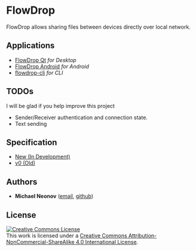 # FlowDrop

FlowDrop allows sharing files between devices directly over local network.


## Applications

- [FlowDrop Qt](https://github.com/noseam-env/flowdrop-qt) *for Desktop*
- [FlowDrop Android](https://github.com/noseam-env/flowdrop-android) *for Android*
- [flowdrop-cli](https://github.com/noseam-env/flowdrop-cli) *for CLI*


## TODOs

I will be glad if you help improve this project

- Sender/Receiver authentication and connection state.
- Text sending


## Specification

- [New (In Development)](new/spec.md)
- [v0 (Old)](v0_old/spec.md)


## Authors

- **Michael Neonov** ([email](mailto:two.nelonn@gmail.com), [github](https://github.com/Nelonn))


## License

<a rel="license" href="http://creativecommons.org/licenses/by-nc-sa/4.0/"><img alt="Creative Commons License" style="border-width:0" src="https://i.creativecommons.org/l/by-nc-sa/4.0/88x31.png" /></a><br />This work is licensed under a <a rel="license" href="http://creativecommons.org/licenses/by-nc-sa/4.0/">Creative Commons Attribution-NonCommercial-ShareAlike 4.0 International License</a>.
